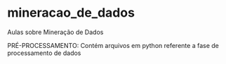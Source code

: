 # mineracao_de_dados
Aulas sobre Mineração de Dados

PRÉ-PROCESSAMENTO: Contém arquivos em python referente a fase de processamento de dados
